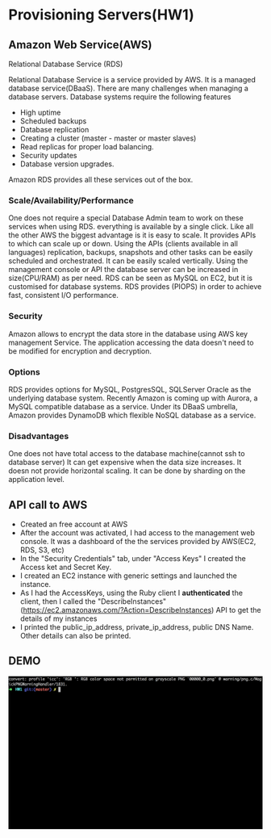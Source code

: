 # Provisioning Servers(HW1)

## Amazon Web Service(AWS)

Relational Database Service (RDS)

Relational Database Service is a service provided by AWS. It is a managed database service(DBaaS). There are many challenges when managing a database servers. Database systems require the following features
- High uptime
- Scheduled backups 
- Database replication
- Creating a cluster (master - master or master slaves) 
- Read replicas for proper load balancing. 
- Security updates 
- Database version upgrades.

Amazon RDS provides all these services out of the box. 

### Scale/Availability/Performance 
One does not require a special Database Admin team to work on these services when using RDS. everything is available by a single click.
Like all the other AWS the biggest advantage is it is easy to scale. It provides APIs to which can scale up or down. Using the APIs (clients available in all languages) replication, backups, snapshots and other tasks can be easily scheduled and orchestrated.
It can be easily scaled vertically. Using the management console or API the database server can be increased in size(CPU/RAM) as per need.
RDS can be seen as MySQL on EC2, but it is customised for database systems. RDS provides (PIOPS) in order to achieve fast, consistent I/O performance.

### Security
Amazon allows to encrypt the data store in the database using AWS key management Service. The application accessing the data doesn't need to be modified for encryption and decryption.

### Options
RDS provides options for MySQL, PostgresSQL, SQLServer Oracle as the underlying database system. Recently Amazon is coming up with Aurora, a MySQL compatible database as a service.
Under its DBaaS umbrella, Amazon provides DynamoDB which flexible NoSQL database as a service.

### Disadvantages
One does not have total access to the database machine(cannot ssh to database server)
It can get expensive when the data size increases.
It doesn not provide horizontal scaling. It can be done by sharding on the application level.

## API call to AWS

- Created an free account at AWS
- After the account was activated, I had access to the management web console. It was a dashboard of the the services provided by AWS(EC2, RDS, S3, etc)
- In the "Security Credentials" tab, under "Access Keys" I created the Access ket and Secret Key.
- I created an EC2 instance with generic settings and launched the instance.
- As I had the AccessKeys, using the Ruby client I __authenticated__ the client, then I called the "DescribeInstances" (https://ec2.amazonaws.com/?Action=DescribeInstances) API to get the details of my instances
- I printed the public_ip\_address, private\_ip_address, public DNS Name. Other details can also be printed.

## DEMO
![alt text](./final2.gif "API Call")
